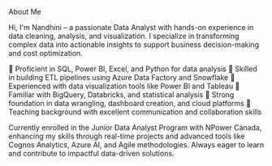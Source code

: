 About Me

Hi, I'm Nandhini – a passionate Data Analyst with hands-on experience in data cleaning, analysis, and visualization. I specialize in transforming complex data into actionable insights to support business decision-making and cost optimization.

🔹 Proficient in SQL, Power BI, Excel, and Python for data analysis
🔹 Skilled in building ETL pipelines using Azure Data Factory and Snowflake
🔹 Experienced with data visualization tools like Power BI and Tableau
🔹 Familiar with BigQuery, Databricks, and statistical analysis
🔹 Strong foundation in data wrangling, dashboard creation, and cloud platforms
🔹 Teaching background with excellent communication and collaboration skills

Currently enrolled in the Junior Data Analyst Program with NPower Canada, enhancing my skills through real-time projects and advanced tools like Cognos Analytics, Azure AI, and Agile methodologies. Always eager to learn and contribute to impactful data-driven solutions.


